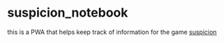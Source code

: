 # suspicion_notebook

this is a PWA that helps keep track of information for the game [suspicion](https://boardgamegeek.com/boardgame/204886/suspicion)